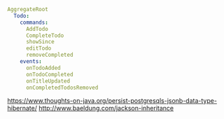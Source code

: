 ```yaml
AggregateRoot
  Todo:
    commands:
      AddTodo
      CompleteTodo
      showSince
      editTodo
      removeCompleted
    events:
      onTodoAdded
      onTodoCompleted
      onTitleUpdated
      onCompletedTodosRemoved
```

https://www.thoughts-on-java.org/persist-postgresqls-jsonb-data-type-hibernate/
http://www.baeldung.com/jackson-inheritance